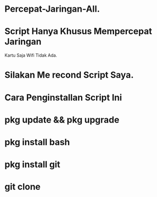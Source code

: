 # Percepat-Jaringan-All.
# Script Hanya Khusus Mempercepat Jaringan
  Kartu Saja Wifi Tidak Ada.
# Silakan Me recond Script Saya.



# Cara Penginstallan Script Ini
# pkg update && pkg upgrade
# pkg install bash
# pkg install git
# git clone 
